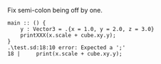 Fix semi-colon being off by one.

    main :: () {
        y : Vector3 = .{x = 1.0, y = 2.0, z = 3.0}
        printXXX(x.scale + cube.xy.y);
    }
    .\test.sd:18:10 error: Expected a ';'
    18 |     print(x.scale + cube.xy.y);